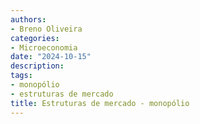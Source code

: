 ```yaml
---
authors:
- Breno Oliveira
categories:
- Microeconomia
date: "2024-10-15"
description: 
tags:
- monopólio
- estruturas de mercado
title: Estruturas de mercado - monopólio
---
```

